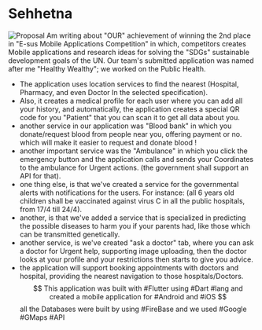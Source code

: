 # Sehhetna
![Proposal](https://github.com/sha3rawi33/Sehhetna/blob/master/Sehhetna%20-%20%D8%B5%D8%AD%D8%AA%D9%86%D8%A7%20.jpg)
Am writing about "OUR" achievement of winning the 2nd place in "E-sus Mobile Applications Competition" in which, competitors creates Mobile applications and research ideas for solving the "SDGs" sustainable development goals of the UN.
Our team's submitted application was named after me "Healthy Wealthy"; we worked on the Public Health.
- The application uses location services to find the nearest (Hospital, Pharmacy, and even Doctor In the selected specification).
- Also, it creates a medical profile for each user where you can add all your history, and automatically, the application creates a special QR code for you "Patient" that you can scan it to get all data about you.
- another service in our application was "Blood bank" in which you donate/request blood from people near you, offering payment or no. which will make it easier to request and donate blood ! 
- another important service was the "Ambulance" in which you click the emergency button and the application calls and sends your Coordinates to the ambulance for Urgent actions. (the government shall support an API for that).
- one thing else, is that we've created a service for the governmental alerts with notifications for the users. For instance: (all 6 years old children shall be vaccinated against virus C in all the public hospitals, from 17/4 till 24/4).
- another, is that we've added a service that is specialized in predicting the possible diseases to harm you if your parents had, like those which can be transmitted genetically.
- another service, is we've created "ask  a doctor" tab,  where you can ask a doctor for Urgent help, supporting image uploading, then the doctor looks at your profile and your restrictions then starts to give you advice.
- the application will support booking appointments with doctors and hospital, providing the nearest navigation to those hospitals/Doctors.
$$ This application was built with #Flutter using #Dart #lang and created a mobile application for #Android and #iOS
$$ all the Databases were built by using #FireBase and we used #Google #GMaps #API

